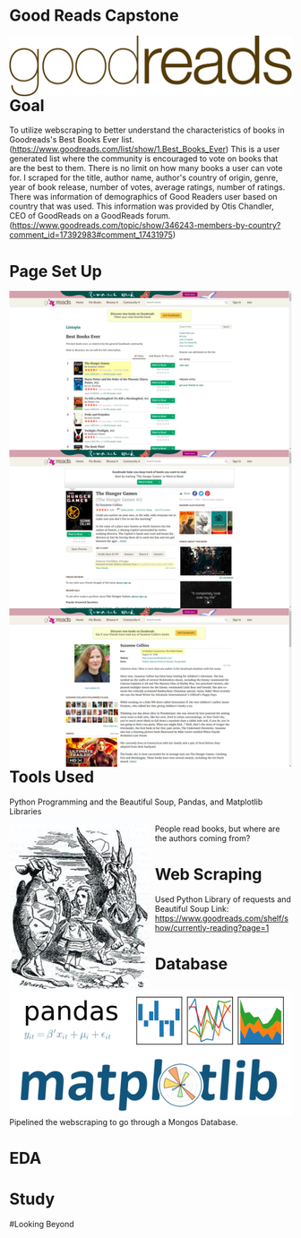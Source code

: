 # Good Reads Capstone

<img src="./images/1454549184-1454549184_goodreads_misc.jpg"
     alt="Markdown Monster icon"
     style="float: left; margin-right: 10px;" />

# Goal

To utilize webscraping to better understand the characteristics of books in Goodreads's Best Books Ever list. (https://www.goodreads.com/list/show/1.Best_Books_Ever) This is a user generated list where the community is encouraged to vote on books that are the best to them. There is no limit on how many books a user can vote for. I scraped for the title, author name, author's country of origin, genre, year of book release, number of votes, average ratings, number of ratings. There was information of demographics of Good Readers user based on country that was used. This information was provided by Otis Chandler, CEO of GoodReads on a GoodReads forum. (https://www.goodreads.com/topic/show/346243-members-by-country?comment_id=17392983#comment_17431975)


# Page Set Up
<img src="./images/screenshot_best_books.png"
     alt="Markdown Monster icon"
     style="float: left; margin-right: 10px;" />

<img src="./images/screenshot_book.png"
    alt="Markdown Monster icon"
    style="float: left; margin-right: 10px;" />

<img src="./images/screenshot_author.png"
     alt="Markdown Monster icon"
     style="float: left; margin-right: 10px;" />  


# Tools Used

Python Programming and the Beautiful Soup, Pandas, and Matplotlib Libraries

<img src="./images/10.1.jpg"
     alt="Markdown Monster icon"
     style="float: left; margin-right: 10px;" />

<img src="./images/pandas_logo.png"
     alt="Markdown Monster icon"
     style="float: left; margin-right: 10px;" />

<img src="./images/logo2.png"
     alt="Markdown Monster icon"
     style="float: left; margin-right: 10px;" />

People read books, but where are the authors coming from?

# Web Scraping
Used Python Library of requests and Beautiful Soup
Link: https://www.goodreads.com/shelf/show/currently-reading?page=1

# Database
Pipelined the webscraping to go through a Mongos Database.

# EDA

# Study

#Looking Beyond
